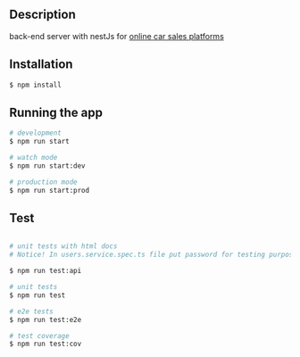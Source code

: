 ## Description 
back-end server with nestJs for 
<a href="https://github.com/IHesamI/car-sales-client" target="_blank">online car sales platforms</a>

## Installation

```bash
$ npm install
```

## Running the app

```bash
# development
$ npm run start

# watch mode
$ npm run start:dev

# production mode
$ npm run start:prod
```

## Test

```bash

# unit tests with html docs
# Notice! In users.service.spec.ts file put password for testing purpose where it has comment.

$ npm run test:api

# unit tests
$ npm run test

# e2e tests
$ npm run test:e2e

# test coverage
$ npm run test:cov
```

